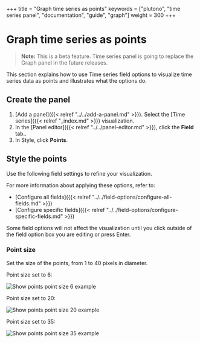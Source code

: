 +++
title = "Graph time series as points"
keywords = ["plutono", "time series panel", "documentation", "guide", "graph"]
weight = 300
+++

# Graph time series as points

> **Note:** This is a beta feature. Time series panel is going to replace the Graph panel in the future releases.

This section explains how to use Time series field options to visualize time series data as points and illustrates what the options do.

## Create the panel

1. [Add a panel]({{< relref "../../add-a-panel.md" >}}). Select the [Time series]({{< relref "_index.md" >}}) visualization.
1. In the [Panel editor]({{< relref "../../panel-editor.md" >}}), click the **Field** tab..
1. In Style, click **Points**.

## Style the points

Use the following field settings to refine your visualization.

For more information about applying these options, refer to:

- [Configure all fields]({{< relref "../../field-options/configure-all-fields.md" >}})
- [Configure specific fields]({{< relref "../../field-options/configure-specific-fields.md" >}})

Some field options will not affect the visualization until you click outside of the field option box you are editing or press Enter.

### Point size

Set the size of the points, from 1 to 40 pixels in diameter.

Point size set to 6:

![Show points point size 6 example](/static/img/docs/time-series-panel/points-graph-show-points-6-7-4.png)

Point size set to 20:

![Show points point size 20 example](/static/img/docs/time-series-panel/points-graph-show-points-20-7-4.png)

Point size set to 35:

![Show points point size 35 example](/static/img/docs/time-series-panel/points-graph-show-points-35-7-4.png)
